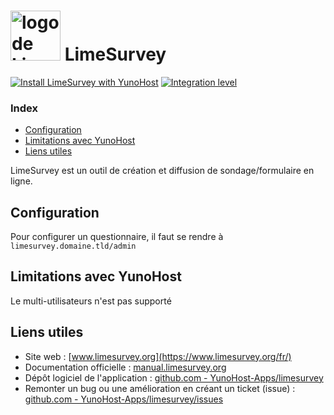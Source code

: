 # <img src="/images/limesurvey_logo.svg" height="80px" alt="logo de LimeSurvey"> LimeSurvey

[![Install LimeSurvey with YunoHost](https://install-app.yunohost.org/install-with-yunohost.png)](https://install-app.yunohost.org/?app=limesurvey) [![Integration level](https://dash.yunohost.org/integration/limesurvey.svg)](https://dash.yunohost.org/appci/app/limesurvey)

### Index

- [Configuration](#configuration)
- [Limitations avec YunoHost](#limitations-avec-yunohost)
- [Liens utiles](#liens-utiles)

LimeSurvey est un outil de création et diffusion de sondage/formulaire en ligne.

## Configuration

Pour configurer un questionnaire, il faut se rendre à `limesurvey.domaine.tld/admin`

## Limitations avec YunoHost

Le multi-utilisateurs n'est pas supporté

## Liens utiles

 + Site web : [www.limesurvey.org](https://www.limesurvey.org/fr/)
 + Documentation officielle : [manual.limesurvey.org](https://manual.limesurvey.org/LimeSurvey_Manual/fr)
 + Dépôt logiciel de l'application : [github.com - YunoHost-Apps/limesurvey](https://github.com/YunoHost-Apps/limesurvey_ynh)
 + Remonter un bug ou une amélioration en créant un ticket (issue) : [github.com - YunoHost-Apps/limesurvey/issues](https://github.com/YunoHost-Apps/limesurvey_ynh/issues)
